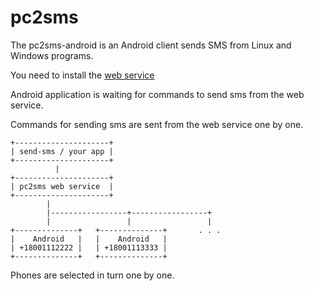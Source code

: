 # pc2sms

The pc2sms-android is an Android client sends SMS from Linux and Windows programs.

You need to install the [web service](https://github.com/commandus/pc2sms)

Android application is waiting for commands to send sms from the web service.

Commands for sending sms are sent from the web service one by one.

```
+---------------------+
| send-sms / your app |
+---------------------+
          |
+---------------------+
| pc2sms web service  |
+---------------------+
        |
        |-----------------+-----------------+
        |                 |                 |
+--------------+   +--------------+       . . .
|    Android   |   |    Android   |
| +18001112222 |   | +18001113333 |
+--------------+   +--------------+
```

Phones are selected in turn one by one.
